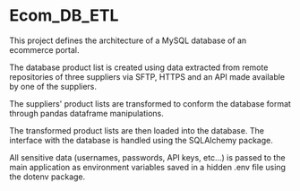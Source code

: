 # Ecom_DB_ETL
This project defines the architecture of a MySQL database of an ecommerce portal.

The database product list is created using data extracted from remote repositories of three suppliers via SFTP, HTTPS and an API made available by one of the suppliers.

The suppliers' product lists are transformed to conform the database format through pandas dataframe manipulations.

The transformed product lists are then loaded into the database. The interface with the database is handled using the SQLAlchemy package.

All sensitive data (usernames, passwords, API keys, etc...) is passed to the main application as environment variables saved in a hidden .env file using the dotenv package.